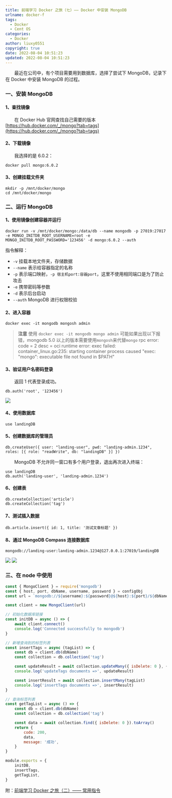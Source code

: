 ```yaml
---
title: 前端学习 Docker 之旅（七）—— Docker 中安装 MongoDB
urlname: docker-f
tags:
  - Docker
  - Cent OS
categories:
  - Docker
author: liuxy0551
copyright: true
date: 2022-08-04 10:51:23
updated: 2022-08-04 10:51:23
---
```



&emsp;&emsp;最近在公司中，有个项目需要用到数据库，选择了尝试下 MongoDB，记录下在 Docker 中安装 MongoDB 的过程。

<!--more-->


### 一、安装 MongoDB

#### 1、查找镜像

&emsp;&emsp;在 Docker Hub 官网查找自己需要的版本 [https://hub.docker.com/_/mongo?tab=tags](https://hub.docker.com/_/mongo?tab=tags)

#### 2、下载镜像

&emsp;&emsp;我选择的是 6.0.2：

```shell
docker pull mongo:6.0.2
```

#### 3、创建挂载文件夹

```shell
mkdir -p /mnt/docker/mongo
cd /mnt/docker/mongo
```


### 二、运行 MongoDB

#### 1、使用镜像创建容器并运行

```shell
docker run -v /mnt/docker/mongo:/data/db --name mongodb -p 27019:27017 -e MONGO_INITDB_ROOT_USERNAME=root -e MONGO_INITDB_ROOT_PASSWORD='123456' -d mongo:6.0.2 --auth
```

指令解释：
- `-v` 挂载本地文件夹，存储数据
- `--name` 表示给容器指定的名称
- `-p` 表示端口映射，`-p 宿主机port:容器port`，这里不使用相同端口是为了防止攻击
- `-e` 携带密码等参数
- `-d` 表示后台启动
- `--auth` MongoDB 进行权限校验

#### 2、进入容器

``` shell
docker exec -it mongodb mongosh admin
```

>**注意**
> 使用 `docker exec -it mongodb mongo admin` 可能如果出现以下报错，mongodb 5.0 以上的版本需要使用`mongosh`来代替`mongo`
> rpc error: code = 2 desc = oci runtime error: exec failed: container_linux.go:235: starting container process caused "exec: \"mongo\": executable file not found in $PATH"


#### 3、验证用户名密码登录

&emsp;&emsp;返回 1 代表登录成功。

``` shell
db.auth('root', '123456')
```

![](https://images-hosting.liuxianyu.cn/posts/docker-f/1.png)

#### 4、使用数据库

``` shell
use landingDB
```

#### 5、创建数据库的管理员

``` shell
db.createUser({ user: "landing-user", pwd: "landing-admin.1234", roles: [{ role: "readWrite", db: "landingDB" }] })
```

&emsp;&emsp;MongoDB 不允许同一窗口有多个用户登录，退出再次进入终端：

``` shell
use landingDB
db.auth('landing-user', 'landing-admin.1234')
```

#### 6、创建表

``` shell
db.createCollection('article')
db.createCollection('tag')
```

#### 7、测试插入数据

``` shell
db.article.insert({ id: 1, title: '测试文章标题' })
```

#### 8、通过 MongoDB Compass 连接数据库

``` shell
mongodb://landing-user:landing-admin.1234@127.0.0.1:27019/landingDB
```

![](https://images-hosting.liuxianyu.cn/posts/docker-f/2.png)
![](https://images-hosting.liuxianyu.cn/posts/docker-f/3.png)


### 三、在 node 中使用



``` javascript
const { MongoClient } = require('mongodb')
const { host, port, dbName, username, password } = configObj
const url = `mongodb://${username}:${password}@${host}:${port}/${dbName}`

const client = new MongoClient(url)

// 初始化数据库链接
const initDB = async () => {
    await client.connect()
    console.log('Connected successfully to mongodb')
}

// 新增查询到的标签列表
const insertTags = async (tagList) => {
    const db = client.db(dbName)
    const collection = db.collection('tag')

    const updateResult = await collection.updateMany({ isDelete: 0 }, { $set: { isDelete: 1, updateTime: getDateStr() } })
    console.log('updateTags documents =>', updateResult)

    const insertResult = await collection.insertMany(tagList)
    console.log('insertTags documents =>', insertResult)
}

// 查询标签列表
const getTagList = async () => {
    const db = client.db(dbName)
    const collection = db.collection('tag')

    const data = await collection.find({ isDelete: 0 }).toArray()
    return {
        code: 200,
        data,
        message: '成功',
    }
}

module.exports = {
    initDB,
    insertTags,
    getTagList,
}
```


附：<a href="https://liuxianyu.cn/article/docker-b.html" target="_black">前端学习 Docker 之旅（二）—— 常用指令</a>
